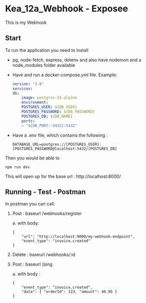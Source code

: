 # Kea_12a_Webhook - Exposee

This is my Webhook

## Start 
To run the application you need to install

* pg, node-fetch, express, dotenv and also have nodemon and a node_modules folder available

* Have and run a docker-compose.yml file. Example:

    ````yaml
    version: "3.8"
    services:
    db:
        image: postgres:15-alpine
        environment:
        POSTGRES_USER: ${DB_USER}
        POSTGRES_PASSWORD: ${DB_PASSWORD}
        POSTGRES_DB: ${DB_NAME}
        ports:
        - "${DB_PORT:-5432}:5432"
    ````


* Have a .env file, which contains the following : 

    ````.env
    DATABASE_URL=postgres://[POSTGRES_USER]:[POSTGRES_PASSWORD@localhost:5432/[POSTGRES_DB]
    ````

Then you would be able to 

````
npm run dev
````

This will open up for the base url : http://localhost:8000/

## Running - Test - Postman
In postman you can call:  

1. Post : baseurl /webhooks/register

    a. with body:
        
    ````
    {
        "url": "http://localhost:9000/my-webhook-endpoint",
        "event_type": "invoice.created"
    }
    ````


2. Delete : baseurl /webhooks/:id

3. Post : baseurl /ping

    a. with body :

    ````   
    {
        "event_type": "invoice.created",
        "data": { "orderId": 123, "amount": 49.95 }
    }
    ````


